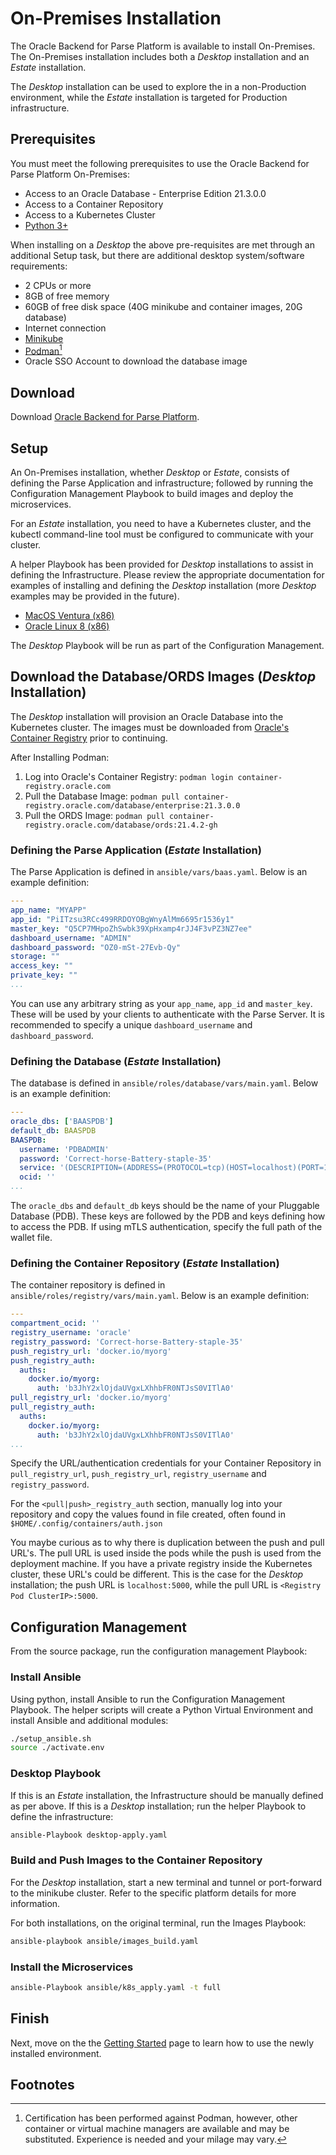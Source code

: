 # On-Premises Installation

The Oracle Backend for Parse Platform is available to install On-Premises.  The On-Premises installation includes both a _Desktop_ installation and an _Estate_ installation.

The _Desktop_ installation can be used to explore the in a non-Production environment, while the _Estate_ installation is targeted for Production infrastructure.

## Prerequisites

You must meet the following prerequisites to use the Oracle Backend for Parse Platform On-Premises:

* Access to an Oracle Database - Enterprise Edition 21.3.0.0
* Access to a Container Repository
* Access to a Kubernetes Cluster
* [Python 3+](https://www.python.org/)

When installing on a _Desktop_ the above pre-requisites are met through an additional Setup task, but there are additional desktop system/software requirements:

* 2 CPUs or more
* 8GB of free memory
* 60GB of free disk space (40G minikube and container images, 20G database)
* Internet connection
* [Minikube](https://minikube.sigs.k8s.io/docs/start/)
* [Podman](https://podman.io/getting-started/)[^1]
* Oracle SSO Account to download the database image

## Download

Download [Oracle Backend for Parse Platform](https://github.com/oracle/microservices-datadriven/releases/download/OBAAS-1.0.0/on-prem-mbaas_v0.1.1.zip).

## Setup

An On-Premises installation, whether _Desktop_ or _Estate_, consists of defining the Parse Application and infrastructure; followed by running the Configuration Management Playbook to build images and deploy the microservices.

For an _Estate_ installation, you need to have a Kubernetes cluster, and the kubectl command-line tool must be configured to communicate with your cluster.

A helper Playbook has been provided for _Desktop_ installations to assist in defining the Infrastructure.  Please review the appropriate documentation for examples of installing and defining the _Desktop_ installation (more _Desktop_  examples may be provided in the future).

* [MacOS Ventura (x86)](macos_ventura/_index.md)
* [Oracle Linux 8 (x86)](ol8/_index.md)

The _Desktop_ Playbook will be run as part of the Configuration Management.

## Download the Database/ORDS Images (_Desktop_ Installation)

The _Desktop_ installation will provision an Oracle Database into the Kubernetes cluster.  The images must be downloaded from [Oracle's Container Registry](https://container-registry.oracle.com/) prior to continuing.

After Installing Podman:

1. Log into Oracle's Container Registry: `podman login container-registry.oracle.com`
2. Pull the Database Image: `podman pull container-registry.oracle.com/database/enterprise:21.3.0.0`
3. Pull the ORDS Image: `podman pull container-registry.oracle.com/database/ords:21.4.2-gh`

### Defining the Parse Application (_Estate_ Installation)

The Parse Application is defined in `ansible/vars/baas.yaml`.  Below is an example definition:

```yaml
---
app_name: "MYAPP"
app_id: "PiITzsu3RCc499RRDOYOBgWnyAlMm6695r1536y1"
master_key: "Q5CP7MHpoZhSwbk39XpHxamp4rJJ4F3vPZ3NZ7ee"
dashboard_username: "ADMIN"
dashboard_password: "OZ0-mSt-27Evb-Qy"
storage: ""
access_key: ""
private_key: ""
...
```

You can use any arbitrary string as your `app_name`, `app_id` and `master_key`. These will be used by your clients to authenticate with the Parse Server.  It is recommended to specify a unique `dashboard_username` and `dashboard_password`.

### Defining the Database  (_Estate_ Installation)

The database is defined in `ansible/roles/database/vars/main.yaml`.  Below is an example definition:  

```yaml
---
oracle_dbs: ['BAASPDB']
default_db: BAASPDB
BAASPDB:
  username: 'PDBADMIN'
  password: 'Correct-horse-Battery-staple-35'
  service: '(DESCRIPTION=(ADDRESS=(PROTOCOL=tcp)(HOST=localhost)(PORT=1521))(CONNECT_DATA=(SERVICE_NAME=BAASPDB)))'
  ocid: ''
...
```

The `oracle_dbs` and `default_db` keys should be the name of your Pluggable Database (PDB).  These keys are followed by the PDB and keys defining how to access the PDB.  If using mTLS authentication, specify the full path of the wallet file.

### Defining the Container Repository  (_Estate_ Installation)

The container repository is defined in `ansible/roles/registry/vars/main.yaml`.  Below is an example definition:

```yaml
---
compartment_ocid: ''
registry_username: 'oracle'
registry_password: 'Correct-horse-Battery-staple-35'
push_registry_url: 'docker.io/myorg'
push_registry_auth:
  auths:
    docker.io/myorg:
      auth: 'b3JhY2xlOjdaUVgxLXhhbFR0NTJsS0VITlA0'
pull_registry_url: 'docker.io/myorg'
pull_registry_auth:
  auths:
    docker.io/myorg:
      auth: 'b3JhY2xlOjdaUVgxLXhhbFR0NTJsS0VITlA0'
...
```

Specify the URL/authentication credentials for your Container Repository in `pull_registry_url`, `push_registry_url`, `registry_username` and `registry_password`.  

For the `<pull|push>_registry_auth` section, manually log into your repository and copy the values found in file created, often found in `$HOME/.config/containers/auth.json`

You maybe curious as to why there is duplication between the push and pull URL's.  The pull URL is used inside the pods while the push is used from the deployment machine.  If you have a private registry inside the Kubernetes cluster, these URL's could be different.  This is the case for the _Desktop_ installation; the push URL is `localhost:5000`, while the pull URL is `<Registry Pod ClusterIP>:5000`.

## Configuration Management

From the source package, run the configuration management Playbook:

### Install Ansible

Using python, install Ansible to run the Configuration Management Playbook.  The helper scripts will create a Python Virtual Environment and install Ansible and additional modules:

```bash
./setup_ansible.sh
source ./activate.env
```

### Desktop Playbook

If this is an _Estate_ installation, the Infrastructure should be manually defined as per above.  If this is a _Desktop_ installation; run the helper Playbook to define the infrastructure:

```bash
ansible-Playbook desktop-apply.yaml
```

### Build and Push Images to the Container Repository

For the _Desktop_ installation, start a new terminal and tunnel or port-forward to the minikube cluster.  Refer to the specific platform details for more information.

For both installations, on the original terminal, run the Images Playbook:

```bash
ansible-playbook ansible/images_build.yaml
```

### Install the Microservices

```bash
ansible-Playbook ansible/k8s_apply.yaml -t full
```

## Finish

Next, move on the the [Getting Started](../getting-started/) page to learn how to use the newly installed environment.

## Footnotes

[^1]: Certification has been performed against Podman, however, other container or virtual machine managers are available and may be substituted.  Experience is needed and your milage may vary.
